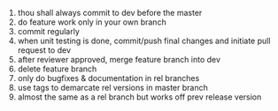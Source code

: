 1. thou shall always commit to dev before the master
2. do feature work only in your own branch
3. commit regularly
4. when unit testing is done, commit/push final changes and initiate pull request to dev
5. after reviewer approved, merge feature branch into dev
6. delete feature branch
7. only do bugfixes & documentation in rel branches
8. use tags to demarcate rel versions in master branch
9. almost the same as a rel branch but works off prev release version
